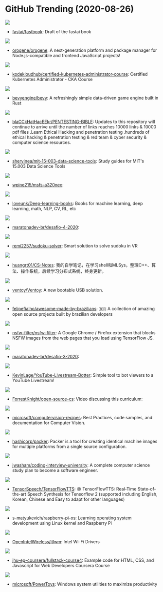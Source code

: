 # GitHub Trending (2020-08-26)

![](https://img.shields.io/badge/Jupyter%20Notebook-New%20219-green?style=flat-square&logo=appveyor)
- [fastai/fastbook](https://github.com/fastai/fastbook): Draft of the fastai book

![](https://img.shields.io/badge/Rust-New%2062-green?style=flat-square&logo=appveyor)
- [orogene/orogene](https://github.com/orogene/orogene): A next-generation platform and package manager for Node.js-compatible and frontend JavaScript projects!

![](https://img.shields.io/badge/Shell-New%2075-green?style=flat-square&logo=appveyor)
- [kodekloudhub/certified-kubernetes-administrator-course](https://github.com/kodekloudhub/certified-kubernetes-administrator-course): Certified Kubernetes Administrator - CKA Course

![](https://img.shields.io/badge/Rust-New%20214-green?style=flat-square&logo=appveyor)
- [bevyengine/bevy](https://github.com/bevyengine/bevy): A refreshingly simple data-driven game engine built in Rust

![](https://img.shields.io/badge/none-New%20194-green?style=flat-square&logo=appveyor)
- [blaCCkHatHacEEkr/PENTESTING-BIBLE](https://github.com/blaCCkHatHacEEkr/PENTESTING-BIBLE): Updates to this repository will continue to arrive until the number of links reaches 10000 links & 10000 pdf files .Learn Ethical Hacking and penetration testing .hundreds of ethical hacking & penetration testing & red team & cyber security & computer science resources.

![](https://img.shields.io/badge/none-New%20104-green?style=flat-square&logo=appveyor)
- [shervinea/mit-15-003-data-science-tools](https://github.com/shervinea/mit-15-003-data-science-tools): Study guides for MIT's 15.003 Data Science Tools

![](https://img.shields.io/badge/HTML-New%2093-green?style=flat-square&logo=appveyor)
- [wpine215/msfs-a320neo](https://github.com/wpine215/msfs-a320neo): 

![](https://img.shields.io/badge/none-New%20204-green?style=flat-square&logo=appveyor)
- [loveunk/Deep-learning-books](https://github.com/loveunk/Deep-learning-books): Books for machine learning, deep learning, math, NLP, CV, RL, etc

![](https://img.shields.io/badge/none-New%2015-green?style=flat-square&logo=appveyor)
- [maratonadev-br/desafio-4-2020](https://github.com/maratonadev-br/desafio-4-2020): 

![](https://img.shields.io/badge/Python-New%2088-green?style=flat-square&logo=appveyor)
- [remi2257/sudoku-solver](https://github.com/remi2257/sudoku-solver): Smart solution to solve sudoku in VR

![](https://img.shields.io/badge/Python-New%20108-green?style=flat-square&logo=appveyor)
- [huangrt01/CS-Notes](https://github.com/huangrt01/CS-Notes): 我的自学笔记，在学习shell和MLSys，整理C++、算法、操作系统，后续学习分布式系统，终身更新。

![](https://img.shields.io/badge/C-New%20397-green?style=flat-square&logo=appveyor)
- [ventoy/Ventoy](https://github.com/ventoy/Ventoy): A new bootable USB solution.

![](https://img.shields.io/badge/none-New%20149-green?style=flat-square&logo=appveyor)
- [felipefialho/awesome-made-by-brazilians](https://github.com/felipefialho/awesome-made-by-brazilians): 🇧🇷 A collection of amazing open source projects built by brazilian developers

![](https://img.shields.io/badge/JavaScript-New%2083-green?style=flat-square&logo=appveyor)
- [nsfw-filter/nsfw-filter](https://github.com/nsfw-filter/nsfw-filter): A Google Chrome / Firefox extension that blocks NSFW images from the web pages that you load using TensorFlow JS.

![](https://img.shields.io/badge/none-New%2027-green?style=flat-square&logo=appveyor)
- [maratonadev-br/desafio-3-2020](https://github.com/maratonadev-br/desafio-3-2020): 

![](https://img.shields.io/badge/Python-New%2038-green?style=flat-square&logo=appveyor)
- [KevinLage/YouTube-Livestream-Botter](https://github.com/KevinLage/YouTube-Livestream-Botter): Simple tool to bot viewers to a YouTube Livestream!

![](https://img.shields.io/badge/none-New%2058-green?style=flat-square&logo=appveyor)
- [ForrestKnight/open-source-cs](https://github.com/ForrestKnight/open-source-cs): Video discussing this curriculum:

![](https://img.shields.io/badge/Jupyter%20Notebook-New%20370-green?style=flat-square&logo=appveyor)
- [microsoft/computervision-recipes](https://github.com/microsoft/computervision-recipes): Best Practices, code samples, and documentation for Computer Vision.

![](https://img.shields.io/badge/Go-New%2094-green?style=flat-square&logo=appveyor)
- [hashicorp/packer](https://github.com/hashicorp/packer): Packer is a tool for creating identical machine images for multiple platforms from a single source configuration.

![](https://img.shields.io/badge/none-New%20360-green?style=flat-square&logo=appveyor)
- [jwasham/coding-interview-university](https://github.com/jwasham/coding-interview-university): A complete computer science study plan to become a software engineer.

![](https://img.shields.io/badge/Python-New%20118-green?style=flat-square&logo=appveyor)
- [TensorSpeech/TensorFlowTTS](https://github.com/TensorSpeech/TensorFlowTTS): 😝 TensorFlowTTS: Real-Time State-of-the-art Speech Synthesis for Tensorflow 2 (supported including English, Korean, Chinese and Easy to adapt for other languages)

![](https://img.shields.io/badge/C-New%20165-green?style=flat-square&logo=appveyor)
- [s-matyukevich/raspberry-pi-os](https://github.com/s-matyukevich/raspberry-pi-os): Learning operating system development using Linux kernel and Raspberry Pi

![](https://img.shields.io/badge/C-New%2046-green?style=flat-square&logo=appveyor)
- [OpenIntelWireless/itlwm](https://github.com/OpenIntelWireless/itlwm): Intel Wi-Fi Drivers

![](https://img.shields.io/badge/JavaScript-New%2019-green?style=flat-square&logo=appveyor)
- [jhu-ep-coursera/fullstack-course4](https://github.com/jhu-ep-coursera/fullstack-course4): Example code for HTML, CSS, and Javascript for Web Developers Coursera Course

![](https://img.shields.io/badge/C%2B%2B-New%20360-green?style=flat-square&logo=appveyor)
- [microsoft/PowerToys](https://github.com/microsoft/PowerToys): Windows system utilities to maximize productivity

